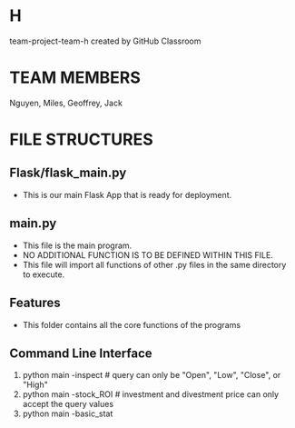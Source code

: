 # H
team-project-team-h created by GitHub Classroom

# TEAM MEMBERS
Nguyen, Miles, Geoffrey, Jack

# FILE STRUCTURES

## Flask/flask_main.py
- This is our main Flask App that is ready for deployment.

## main.py
- This file is the main program.
- NO ADDITIONAL FUNCTION IS TO BE DEFINED WITHIN THIS FILE.
- This file will import all functions of other .py files in the same directory to execute.

## Features
- This folder contains all the core functions of the programs

## Command Line Interface
1. python main -inspect <Ticker Symbol> <Year> <Month> <Query> # query can only be "Open", "Low", "Close", or "High"
2. python main -stock_ROI <Ticker Symbol> <Investment Year> <Investment Month> <Investment Price> <Divestment Year> <Divestment Month> <Divestment Price> # investment and divestment price can only accept the query values
3. python main -basic_stat <Ticker Symbol>
